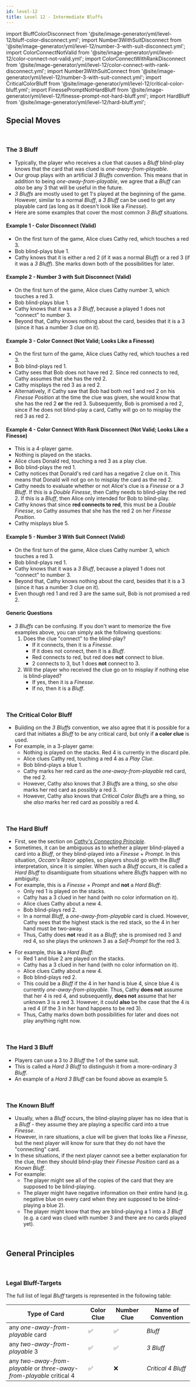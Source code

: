 ```yaml
---
id: level-12
title: Level 12 - Intermediate Bluffs
---
```


import BluffColorDisconnect from '@site/image-generator/yml/level-12/bluff-color-disconnect.yml';
import Number3WithSuitDisconnect from '@site/image-generator/yml/level-12/number-3-with-suit-disconnect.yml';
import ColorConnectNotValid from '@site/image-generator/yml/level-12/color-connect-not-valid.yml';
import ColorConnectWithRankDisconnect from '@site/image-generator/yml/level-12/color-connect-with-rank-disconnect.yml';
import Number3WithSuitConnect from '@site/image-generator/yml/level-12/number-3-with-suit-connect.yml';
import CriticalColorBluff from '@site/image-generator/yml/level-12/critical-color-bluff.yml';
import FinessePromptNotHardBluff from '@site/image-generator/yml/level-12/finesse-prompt-not-hard-bluff.yml';
import HardBluff from '@site/image-generator/yml/level-12/hard-bluff.yml';

## Special Moves

<br />

### The 3 Bluff

- Typically, the player who receives a clue that causes a *Bluff* blind-play knows that the card that was clued is *one-away-from-playable*.
- Our group plays with an artificial *3 Bluffs* convention. This means that in addition to being *one-away-from-playable*, we agree that a *Bluff* can *also* be any 3 that will be useful in the future.
- *3 Bluffs* are mostly used to get 1's played at the beginning of the game. However, similar to a normal *Bluff*, a *3 Bluff* can be used to get any playable card (as long as it doesn't look like a *Finesse*).
- Here are some examples that cover the most common *3 Bluff* situations.

#### Example 1 - **Color Disconnect** (Valid)

- On the first turn of the game, Alice clues Cathy red, which touches a red 3.
- Bob blind-plays blue 1.
- Cathy knows that it is either a red 2 (if it was a normal *Bluff*) or a red 3 (if it was a *3 Bluff*). She marks down both of the possibilities for later.

<BluffColorDisconnect />

#### Example 2 - **Number 3 with Suit Disconnect** (Valid)

- On the first turn of the game, Alice clues Cathy number 3, which touches a red 3.
- Bob blind-plays blue 1.
- Cathy knows that it was a *3 Bluff*, because a played 1 does not "connect" to number 3.
- Beyond that, Cathy knows nothing about the card, besides that it is a 3 (since it has a number 3 clue on it).

<Number3WithSuitDisconnect />

#### Example 3 - **Color Connect** (Not Valid; Looks Like a Finesse)

- On the first turn of the game, Alice clues Cathy red, which touches a red 3.
- Bob blind-plays red 1.
- Cathy sees that Bob does not have red 2. Since red connects to red, Cathy assumes that she has the red 2.
- Cathy misplays the red 3 as a red 2.
- Alternatively, if Cathy saw that Bob had both red 1 and red 2 on his *Finesse Position* at the time the clue was given, she would know that she has the red 2 **or** the red 3. Subsequently, Bob is promised a red 2, since if he does not blind-play a card, Cathy will go on to misplay the red 3 as red 2.

<ColorConnectNotValid />

#### Example 4 - **Color Connect With Rank Disconnect** (Not Valid; Looks Like a Finesse)

- This is a 4-player game.
- Nothing is played on the stacks.
- Alice clues Donald red, touching a red 3 as a play clue.
- Bob blind-plays the red 1.
- Cathy notices that Donald's red card has a negative 2 clue on it. This means that Donald will not go on to misplay the card as the red 2.
- Cathy needs to evaluate whether or not Alice's clue is a *Finesse* or a *3 Bluff*. If this is a *Double Finesse*, then Cathy needs to blind-play the red 2. If this is a *Bluff*, then Alice only intended for Bob to blind-play.
- Cathy knows that since **red connects to red**, this must be a *Double Finesse*, so Cathy assumes that she has the red 2 on her *Finesse Position*.
- Cathy misplays blue 5.

<ColorConnectWithRankDisconnect />

#### Example 5 - **Number 3 With Suit Connect** (Valid)

- On the first turn of the game, Alice clues Cathy number 3, which touches a red 3.
- Bob blind-plays red 1.
- Cathy knows that it was a *3 Bluff*, because a played 1 does not "connect" to number 3.
- Beyond that, Cathy knows nothing about the card, besides that it is a 3 (since it has a number 3 clue on it).
- Even though red 1 and red 3 are the same suit, Bob is not promised a red 2.

<Number3WithSuitConnect />

#### Generic Questions

- *3 Bluffs* can be confusing. If you don't want to memorize the five examples above, you can simply ask the following questions:
  1. Does the clue "connect" to the blind-play?
      - If it connects, then it is a *Finesse*.
      - If it does not connect, then it is a *Bluff*.
      - Red connects to red, but red does **not** connect to blue.
      - 2 connects to 3, but 1 does **not** connect to 3.
  1. Will the player who received the clue go on to misplay if nothing else is blind-played?
      - If yes, then it is a *Finesse*.
      - If no, then it is a *Bluff*.

<br />

### The Critical Color Bluff

- Building on the *3 Bluffs* convention, we also agree that it is possible for a card that initiates a *Bluff* to be any critical card, but only if **a color clue** is used.
- For example, in a 3-player game:
  - Nothing is played on the stacks. Red 4 is currently in the discard pile.
  - Alice clues Cathy red, touching a red 4 as a *Play Clue*.
  - Bob blind-plays a blue 1.
  - Cathy marks her red card as the *one-away-from-playable* red card, the red 2.
  - However, Cathy also knows that *3 Bluffs* are a thing, so she *also* marks her red card as possibly a red 3.
  - However, Cathy also knows that *Critical Color Bluffs* are a thing, so she *also* marks her red card as possibly a red 4.

<CriticalColorBluff />

<br />

### The Hard Bluff

- First, see the section on *[Cathy's Connecting Principle](level-10.md#cathys-connecting-principle-part-2)*.
- Sometimes, it can be ambiguous as to whether a player blind-played a card into a *Bluff*, or they blind-played into a *Finesse* + *Prompt*. In this situation, *Occam's Razor* applies, so players should go with the *Bluff* interpretation, since it is simpler. When such a *Bluff* occurs, it is called a *Hard Bluff* to disambiguate from situations where *Bluffs* happen with no ambiguity.
- For example, this is a *Finesse* + *Prompt* and **not** a *Hard Bluff*:
  - Only red 1 is played on the stacks.
  - Cathy has a 3 clued in her hand (with no color information on it).
  - Alice clues Cathy about a new 4.
  - Bob blind-plays red 2.
  - In a normal *Bluff*, a *one-away-from-playable* card is clued. However, Cathy sees that the highest stack is the red stack, so the 4 in her hand must be two-away.
  - Thus, Cathy does **not** read it as a *Bluff*; she is promised red 3 and red 4, so she plays the unknown 3 as a *Self-Prompt* for the red 3.

<FinessePromptNotHardBluff />

- For example, this **is** a *Hard Bluff*:
  - Red 1 and blue 2 are played on the stacks.
  - Cathy has a 3 clued in her hand (with no color information on it).
  - Alice clues Cathy about a new 4.
  - Bob blind-plays red 2.
  - This could be a *Bluff* if the 4 in her hand is blue 4, since blue 4 is currently *one-away-from-playable*. Thus, Cathy **does not** assume that her 4 is red 4, and subsequently, **does not** assume that her unknown 3 is a red 3. However, it could **also** be the case that the 4 is a red 4 (if the 3 in her hand happens to be red 3).
  - Thus, Cathy marks down both possibilities for later and does not play anything right now.

<HardBluff />

<br />

### The Hard 3 Bluff

- Players can use a 3 to *3 Bluff* the 1 of the same suit.
- This is called a *Hard 3 Bluff* to distinguish it from a more-ordinary *3 Bluff*.
- An example of a *Hard 3 Bluff* can be found above as example 5.

<br />

### The Known Bluff

- Usually, when a *Bluff* occurs, the blind-playing player has no idea that is a *Bluff* - they assume they are playing a specific card into a true *Finesse*.
- However, in rare situations, a clue will be given that looks like a *Finesse*, but the next player will know for sure that they do not have the "connecting" card.
- In these situations, if the next player cannot see a better explanation for the clue, then they should blind-play their *Finesse Position* card as a *Known Bluff*.
- For example:
  - The player might see all of the copies of the card that they are supposed to be blind-playing.
  - The player might have negative information on their entire hand (e.g. negative blue on every card when they are supposed to be blind-playing a blue 2).
  - The player might know that they are blind-playing a 1 into a *3 Bluff* (e.g. a card was clued with number 3 and there are no cards played yet).

<br />

## General Principles

<br />

### Legal Bluff-Targets

The full list of legal *Bluff* targets is represented in the following table:

| Type of Card                                                          | Color Clue | Number Clue | Name of Convention
| --------------------------------------------------------------------- | ---------- | ----------- | ------------------
| any *one-away-from-playable* card                                     | ✅         | ✅         | *Bluff*
| any *two-away-from-playable* 3                                        | ✅         | ✅         | *3 Bluff*
| any *two-away-from-playable* or *three-away-from-playable* critical 4 | ✅         | ❌         | *Critical 4 Bluff*
